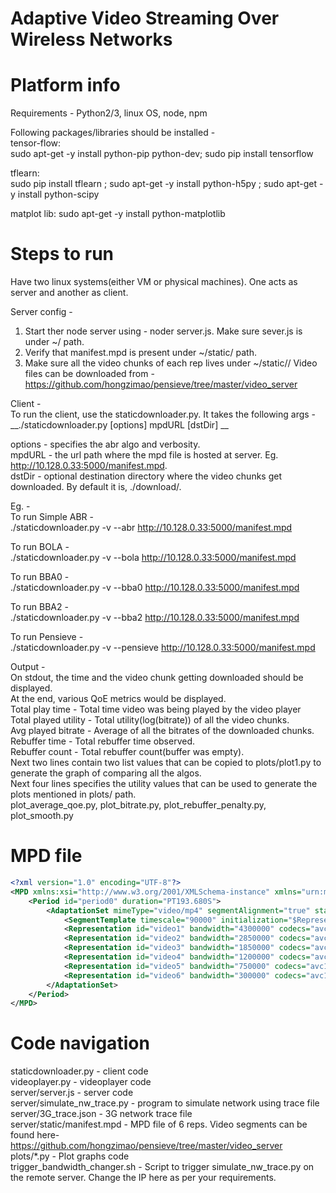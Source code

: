 # Adaptive Video Streaming Over Wireless Networks

# Platform info
Requirements -
Python2/3, linux OS, node, npm <br/>

Following packages/libraries should be installed - <br/>
tensor-flow:<br/>
sudo apt-get -y install python-pip python-dev; sudo pip install tensorflow <br/>

tflearn:<br/>
sudo pip install tflearn ; sudo apt-get -y install python-h5py ; sudo apt-get -y install python-scipy <br/>

matplot lib:
sudo apt-get -y install python-matplotlib

# Steps to run
Have two linux systems(either VM or physical machines). One acts as server and another as client. <br/>

Server config -
1. Start ther node server using - noder server.js. Make sure sever.js is under ~/ path.
2. Verify that manifest.mpd is present under ~/static/ path.
3. Make sure all the video chunks of each rep lives under ~/static/<videoDIR>/
Video files can be downloaded from -  https://github.com/hongzimao/pensieve/tree/master/video_server

Client - <br/>
To run the client, use the staticdownloader.py. It takes the following args -<br/>
__./staticdownloader.py [options] mpdURL [dstDir] __<br/>

options - specifies the abr algo and verbosity. <br/>
mpdURL - the url path where the mpd file is hosted at server. Eg. http://10.128.0.33:5000/manifest.mpd. <br/>
dstDir - optional destination directory where the video chunks get downloaded. By default it is, ./download/. <br/>

Eg. - <br/>
To run Simple ABR - <br/>
./staticdownloader.py -v --abr http://10.128.0.33:5000/manifest.mpd <br/>

To run BOLA - <br/>
./staticdownloader.py -v --bola http://10.128.0.33:5000/manifest.mpd <br/>

To run BBA0 - <br/>
./staticdownloader.py -v --bba0 http://10.128.0.33:5000/manifest.mpd <br/>

To run BBA2 -  <br/>
./staticdownloader.py -v --bba2 http://10.128.0.33:5000/manifest.mpd <br/>

To run Pensieve -  <br/>
./staticdownloader.py -v --pensieve http://10.128.0.33:5000/manifest.mpd <br/>

Output - <br/>
On stdout, the time and the video chunk getting downloaded should be displayed. <br/>
At the end, various QoE metrics would be displayed.<br/>
Total play time - Total time video was being played by the video player<br/>
Total played utility - Total utility(log(bitrate)) of all the video chunks.<br/>
Avg played bitrate - Average of all the bitrates of the downloaded chunks.<br/>
Rebuffer time - Total rebuffer time observed.<br/>
Rebuffer count - Total rebuffer count(buffer was empty).<br/>
Next two lines contain two list values that can be copied to plots/plot1.py to generate the graph of comparing all the algos.<br/>
Next four lines specifies the utility values that can be used to generate the plots mentioned in plots/ path.<br/>
plot_average_qoe.py, plot_bitrate.py, plot_rebuffer_penalty.py, plot_smooth.py<br/>

# MPD file
```xml
<?xml version="1.0" encoding="UTF-8"?>
<MPD xmlns:xsi="http://www.w3.org/2001/XMLSchema-instance" xmlns="urn:mpeg:dash:schema:mpd:2011" xmlns:scte35="http://www.scte.org/schemas/35/2014SCTE35.xsd" xsi:schemaLocation="urn:mpeg:dash:schema:mpd:2011 DASH-MPD.xsd" profiles="urn:mpeg:dash:profile:isoff-live:2011" type="static" minBufferTime="PT5.000S" maxSegmentDuration="PT2.005S" availabilityStartTime="2016-01-20T21:10:02Z" mediaPresentationDuration="PT193.680S">
    <Period id="period0" duration="PT193.680S">
        <AdaptationSet mimeType="video/mp4" segmentAlignment="true" startWithSAP="1" maxWidth="1920" maxHeight="1080" maxFrameRate="30000/1001" par="1:1">
            <SegmentTemplate timescale="90000" initialization="$RepresentationID$/Header.m4s" media="$RepresentationID$/$Number$.m4s" startNumber="1" duration="359408" presentationTimeOffset="0" />
            <Representation id="video1" bandwidth="4300000" codecs="avc1.4D401E" width="1920" height="1080" frameRate="30000/1001" sar="1:1" scanType="progressive" />
            <Representation id="video2" bandwidth="2850000" codecs="avc1.4D401E" width="1280" height="720" frameRate="30000/1001" sar="1:1" scanType="progressive" />
            <Representation id="video3" bandwidth="1850000" codecs="avc1.4D401E" width="1024" height="576" frameRate="30000/1001" sar="1:1" scanType="progressive" />
            <Representation id="video4" bandwidth="1200000" codecs="avc1.4D401E" width="768" height="432" frameRate="30000/1001" sar="1:1" scanType="progressive" />
            <Representation id="video5" bandwidth="750000" codecs="avc1.4D401E" width="640" height="360" frameRate="30000/1001" sar="1:1" scanType="progressive" />
            <Representation id="video6" bandwidth="300000" codecs="avc1.4D401E" width="320" height="180" frameRate="30000/1001" sar="1:1" scanType="progressive" />
        </AdaptationSet>
    </Period>
</MPD>
```

# Code navigation
staticdownloader.py - client code <br/>
videoplayer.py - videoplayer code <br/>
server/server.js - server code <br/>
server/simulate_nw_trace.py - program to simulate network using trace file <br/>
server/3G_trace.json - 3G network trace file <br/>
server/static/manifest.mpd - MPD file of 6 reps. Video segments can be found here- https://github.com/hongzimao/pensieve/tree/master/video_server <br/>
plots/*.py - Plot graphs code <br/>
trigger_bandwidth_changer.sh - Script to trigger simulate_nw_trace.py on the remote server. Change the IP here as per your requirements. <br/>
